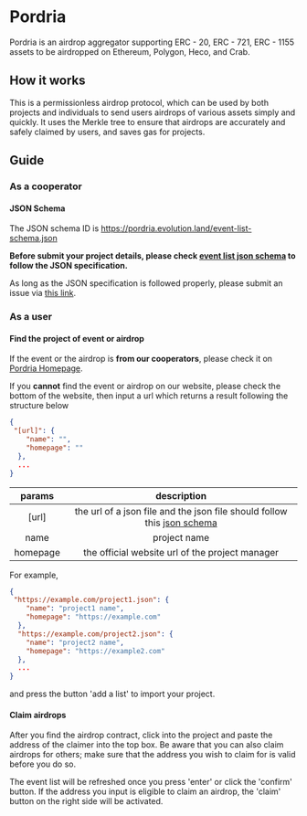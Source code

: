# Pordria
Pordria is an airdrop aggregator supporting ERC - 20, ERC - 721, ERC - 1155 assets to be airdropped on Ethereum, Polygon, Heco, and Crab.

## How it works

This is a permissionless airdrop protocol, which can be used by both projects and individuals to send users airdrops of various assets simply and quickly. It uses the Merkle tree to ensure that airdrops are accurately and safely claimed by users, and saves gas for projects.

## Guide

### As a cooperator

#### JSON Schema
The JSON schema ID is https://pordria.evolution.land/event-list-schema.json

**Before submit your project details, please check [event list json schema](https://pordria.evolution.land/event-list-schema.json) to follow the JSON specification.**

As long as the JSON specification is followed properly, please submit an issue via [this link](https://github.com/evolutionlandorg/pordria-interface/issues/new?assignees=&labels=add-project-request&template=add-project-request.md&title=Request%3A+add+%7BProject+name%7D).

### As a user
#### Find the project of event or airdrop

If the event or the airdrop is **from our cooperators**, please check it on [Pordria Homepage](https://pordria.evolution.land).

If you **cannot** find the event or airdrop on our website, please check the bottom of the website, then input a url which returns a result following the structure below
```json
{
 "[url]": {
    "name": "",
    "homepage": ""
  },
  ...
}
```

|  params  |  description  |
| :------: | :----: |
|  [url]   | the url of a json file and the json file should follow this [json schema](https://pordria.evolution.land/event-list-schema.json) |
|   name   |  project name  |
| homepage |  the official website url of the project manager   |

For example,
```json
{
 "https://example.com/project1.json": {
    "name": "project1 name",
    "homepage": "https://example.com"
  },
  "https://example.com/project2.json": {
    "name": "project2 name",
    "homepage": "https://example2.com"
  },
  ...
}
```
and press the button 'add a list' to import your project.

#### Claim airdrops

After you find the airdrop contract, click into the project and paste the address of the claimer into the top box. Be aware that you can also claim airdrops for others; make sure that the address you wish to claim for is valid before you do so.

The event list will be refreshed once you press 'enter' or click the 'confirm' button. If the address you input is eligible to claim an airdrop, the 'claim' button on the right side will be activated.
